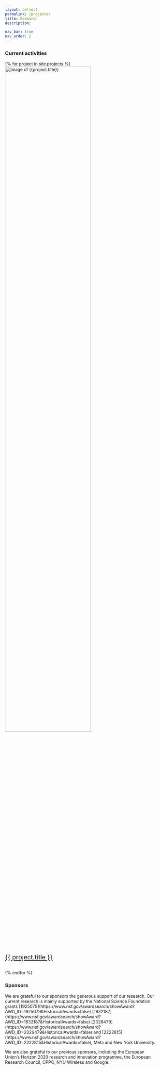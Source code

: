 ```yaml
---
layout: default
permalink: /projects/
title: Research
description: 

nav_bar: true
nav_order: 2
---
```


<h3>Current activities</h3>
<div class="row align-items-top justify-content-around">
    {% for project in site.projects  %}
    <div class="col-sm-12 col-md-6 col-lg-4 text-center" style="padding-bottom: 30px">
        <a href="{{ project.url | prepend: site.baseurl}}">
        <div class="row align-items-top">
        <div class="col-sm-12">
            <img src="{{ project.image | prepend: '/assets/img/' | prepend: site.baseurl }}" alt="image of {{project.title}}" class="img-fluid" style="width:75%; height=auto">
        </div>
            <div class="col-sm-12" style="font-size: 1.3rem;">{{ project.title }}</div>
        </div>
        </a>
    </div>
    {% endfor %}
</div>
    
<!-- <div class="col-sm-12 col-md-6 col-lg-4">
        Model predictive control
    </div>
    <div class="col-sm-12 col-md-6 col-lg-4">
        Stochastic and risk-sensitive optimal control
    </div>
    <div class="col-sm-12 col-md-6 col-lg-4">
        Learning to control
    </div>
    <div class="col-sm-12 col-md-6 col-lg-4">
        5G robotics
    </div>
    <div class="col-sm-12 col-md-6 col-lg-4">
        Legged locomotiom
    </div>
    <div class="col-sm-12 col-md-6 col-lg-4">
        Robotic manipulation
    </div>
    <div class="col-sm-12 col-md-6 col-lg-4">
        Open Dynamic Robot Initiative
    </div>
    <div class="col-sm-12 col-md-6 col-lg-4">
        Socially responsible science
    </div> -->



<h3>Sponsors</h3>
We are grateful to our sponsors the generous support of our research.
Our current research is mainly supported by the National Science Foundation grants
[1925079](https://www.nsf.gov/awardsearch/showAward?AWD_ID=1925079&HistoricalAwards=false)
[1932187](https://www.nsf.gov/awardsearch/showAward?AWD_ID=1932187&HistoricalAwards=false)
[2026479](https://www.nsf.gov/awardsearch/showAward?AWD_ID=2026479&HistoricalAwards=false)
and
[2222815](https://www.nsf.gov/awardsearch/showAward?AWD_ID=2222815&HistoricalAwards=false),
Meta and New York University.

We are also grateful to our previous sponsors, including the European Union’s Horizon 2020 research and innovation programme, the European Research Council,
OPPO, NYU Wireless and Google.
